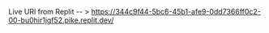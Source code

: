 Live URl from Replit -- > https://344c9f44-5bc6-45b1-afe9-0dd7366ff0c2-00-bu0hir1jgf52.pike.replit.dev/
